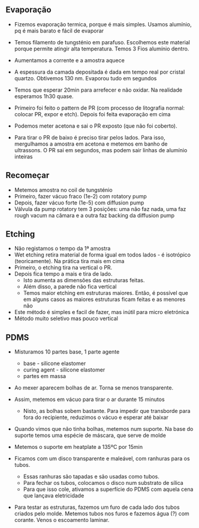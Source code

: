 ## Evaporação
- Fizemos evaporação termica, porque é mais simples. Usamos alumínio, pq é mais barato e fácil de evaporar  
- Temos filamento de tungsténio em parafuso. Escolhemos este material porque permite atingir alta temperatura. Temos 3 Fios alumínio dentro.  
- Aumentamos a corrente e a amostra aquece  
- A espessura da camada depositada é dada em tempo real por cristal quartzo. Obtivemos 130 nm. Evaporou tudo em segundos  
- Temos que esperar 20min para arrefecer e não oxidar. Na realidade esperamos 1h30 quase.

- Primeiro foi feito o pattern de PR (com processo de litografia normal: colocar PR, expor e etch). Depois foi feita evaporação em cima
- Podemos meter acetona e sai o PR exposto (que não foi coberto). 
- Para tirar o PR de baixo é preciso tirar pelos lados. Para isso, mergulhamos a amostra em acetona e metemos em banho de ultrassons. O PR sai em segundos, mas podem sair linhas de alumínio inteiras  
  
## Recomeçar  
- Metemos amostra no coil de tungsténio  
- Primeiro, fazer vácuo fraco (1e-2) com rotatory pump  
- Depois, fazer vácuo forte (1e-5) com diffusion pump  
- Válvula da pump rotatory tem 3 posições: uma não faz nada, uma faz rough vacum na câmara e a outra faz backing da diffusion pump  
  
## Etching  
- Não registamos o tempo da 1ª amostra  
- Wet etching retira material de forma igual em todos lados - é isotrópico (teoricamente). Na prática tira mais em cima  
- Primeiro, o etching tira na vertical o PR. 
- Depois fica tempo a mais e tira de lado. 
    - Isto aumenta as dimensões das estruturas feitas.  
    - Além disso, a parede não fica vertical
    - Temos maior etching em estruturas maiores. Então, é possível que em alguns casos as maiores estruturas ficam feitas e as menores não
- Este método é simples e facil de fazer, mas inútil para micro eletrónica  
- Método muito seletivo mas pouco vertical  
  
## PDMS  
- Misturamos 10 partes base, 1 parte agente  
    - base - silicone elastomer  
    - curing agent - silicone elastomer  
    - partes em massa  
- Ao mexer aparecem bolhas de ar. Torna se menos transparente.  
- Assim, metemos em vácuo para tirar o ar durante 15 minutos  
    - Nisto, as bolhas sobem bastante. Para impedir que transborde para fora do recipiente, reduzimos o vácuo e esperar até baixar  
- Quando vimos que não tinha bolhas, metemos num suporte. Na base do suporte temos uma espécie de máscara, que serve de molde
- Metemos o suporte em heatplate a 135ºC por 15min
- Ficamos com um disco transparente e maleável, com ranhuras para os tubos. 
    - Essas ranhuras são tapadas e são usadas como tubos.
    - Para fechar os tubos, colocamos o disco num substrato de sílica
    - Para que isso cole, ativamos a superfície do PDMS com aquela cena que lançava eletricidade  

- Para testar as estruturas, fazemos um furo de cada lado dos tubos criados pelo molde. Metemos tubos nos furos e fazemos água (?) com corante. Venos o escoamento laminar.